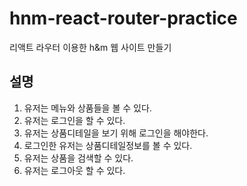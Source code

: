 # hnm-react-router-practice

리액트 라우터 이용한 h&m 웹 사이트 만들기

## 설명

1. 유저는 메뉴와 상품들을 볼 수 있다.
2. 유저는 로그인을 할 수 있다.
3. 유저는 상품디테일을 보기 위해 로그인을 해야한다.
4. 로그인한 유저는 상품디테일정보를 볼 수 있다.
5. 유저는 상품을 검색할 수 있다.
6. 유저는 로그아웃 할 수 있다.
